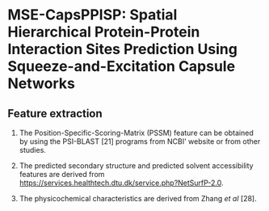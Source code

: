 # MSE-CapsPPISP: Spatial Hierarchical Protein-Protein Interaction Sites Prediction Using Squeeze-and-Excitation Capsule Networks
## Feature extraction
1. The Position-Specific-Scoring-Matrix (PSSM) feature can be obtained by using the PSI-BLAST [21] programs from NCBI' website or from other studies.
 
2. The predicted secondary structure and predicted solvent accessibility features are derived from https://services.healthtech.dtu.dk/service.php?NetSurfP-2.0.

3. The physicochemical characteristics are derived from Zhang *et al* [28].
